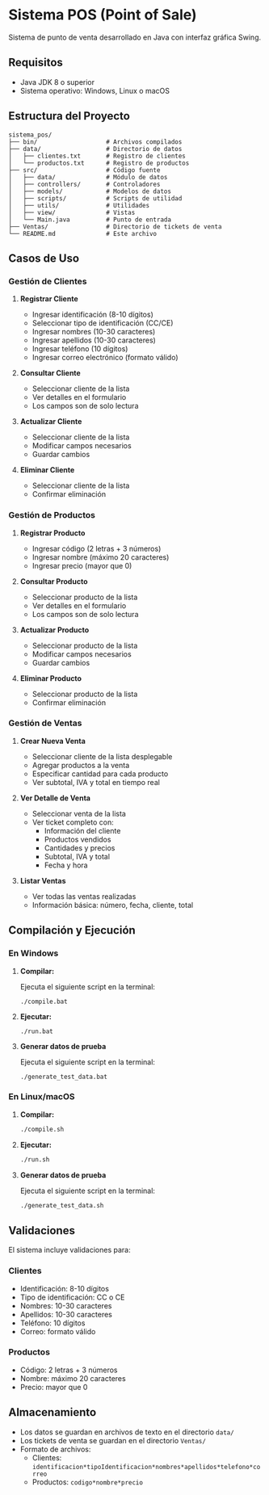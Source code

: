 # Sistema POS (Point of Sale)

Sistema de punto de venta desarrollado en Java con interfaz gráfica Swing.

## Requisitos

- Java JDK 8 o superior
- Sistema operativo: Windows, Linux o macOS

## Estructura del Proyecto

```plaintext
sistema_pos/
├── bin/                   # Archivos compilados
├── data/                  # Directorio de datos
│   ├── clientes.txt       # Registro de clientes
│   └── productos.txt      # Registro de productos
├── src/                   # Código fuente
│   ├── data/              # Módulo de datos
│   ├── controllers/       # Controladores
│   ├── models/            # Modelos de datos
│   ├── scripts/           # Scripts de utilidad
│   ├── utils/             # Utilidades
│   ├── view/              # Vistas
│   └── Main.java          # Punto de entrada
├── Ventas/                # Directorio de tickets de venta
└── README.md              # Este archivo
```

## Casos de Uso

### Gestión de Clientes

1. **Registrar Cliente**
   - Ingresar identificación (8-10 dígitos)
   - Seleccionar tipo de identificación (CC/CE)
   - Ingresar nombres (10-30 caracteres)
   - Ingresar apellidos (10-30 caracteres)
   - Ingresar teléfono (10 dígitos)
   - Ingresar correo electrónico (formato válido)

2. **Consultar Cliente**
   - Seleccionar cliente de la lista
   - Ver detalles en el formulario
   - Los campos son de solo lectura

3. **Actualizar Cliente**
   - Seleccionar cliente de la lista
   - Modificar campos necesarios
   - Guardar cambios

4. **Eliminar Cliente**
   - Seleccionar cliente de la lista
   - Confirmar eliminación

### Gestión de Productos

1. **Registrar Producto**
   - Ingresar código (2 letras + 3 números)
   - Ingresar nombre (máximo 20 caracteres)
   - Ingresar precio (mayor que 0)

2. **Consultar Producto**
   - Seleccionar producto de la lista
   - Ver detalles en el formulario
   - Los campos son de solo lectura

3. **Actualizar Producto**
   - Seleccionar producto de la lista
   - Modificar campos necesarios
   - Guardar cambios

4. **Eliminar Producto**
   - Seleccionar producto de la lista
   - Confirmar eliminación

### Gestión de Ventas

1. **Crear Nueva Venta**
   - Seleccionar cliente de la lista desplegable
   - Agregar productos a la venta
   - Especificar cantidad para cada producto
   - Ver subtotal, IVA y total en tiempo real

2. **Ver Detalle de Venta**
   - Seleccionar venta de la lista
   - Ver ticket completo con:
     - Información del cliente
     - Productos vendidos
     - Cantidades y precios
     - Subtotal, IVA y total
     - Fecha y hora

3. **Listar Ventas**
   - Ver todas las ventas realizadas
   - Información básica: número, fecha, cliente, total

## Compilación y Ejecución

### En Windows

1. **Compilar:**

   Ejecuta el siguiente script en la terminal:
   ```batch
   ./compile.bat
   ```

2. **Ejecutar:**

   ```batch
   ./run.bat
   ```
3. **Generar datos de prueba**

   Ejecuta el siguiente script en la terminal:
   ```batch
   ./generate_test_data.bat
   ```

### En Linux/macOS

1. **Compilar:**

   ```bash
   ./compile.sh
   ```

2. **Ejecutar:**

   ```bash
   ./run.sh
   ```
3. **Generar datos de prueba**

   Ejecuta el siguiente script en la terminal:
   ```bash
   ./generate_test_data.sh
   ```

## Validaciones

El sistema incluye validaciones para:

### Clientes

- Identificación: 8-10 dígitos
- Tipo de identificación: CC o CE
- Nombres: 10-30 caracteres
- Apellidos: 10-30 caracteres
- Teléfono: 10 dígitos
- Correo: formato válido

### Productos

- Código: 2 letras + 3 números
- Nombre: máximo 20 caracteres
- Precio: mayor que 0

## Almacenamiento

- Los datos se guardan en archivos de texto en el directorio `data/`
- Los tickets de venta se guardan en el directorio `Ventas/`
- Formato de archivos:
  - Clientes: `identificacion*tipoIdentificacion*nombres*apellidos*telefono*correo`
  - Productos: `codigo*nombre*precio`
